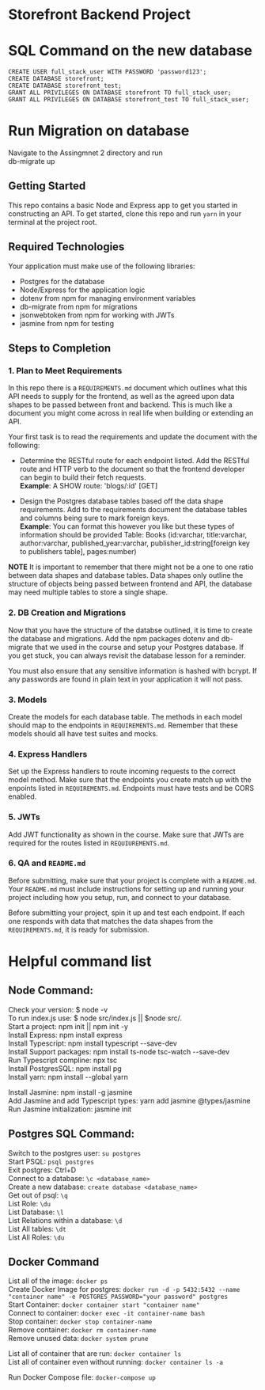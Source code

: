# Storefront Backend Project


# SQL Command on the new database
`CREATE USER full_stack_user WITH PASSWORD 'password123';`  <br/>
`CREATE DATABASE storefront;`  <br/>
`CREATE DATABASE storefront_test;`  <br/>
`GRANT ALL PRIVILEGES ON DATABASE storefront TO full_stack_user;`  <br/>
`GRANT ALL PRIVILEGES ON DATABASE storefront_test TO full_stack_user;`  <br/>

# Run Migration on database
Navigate to the Assingmnet 2 directory and run  <br/>
db-migrate up
## Getting Started

This repo contains a basic Node and Express app to get you started in constructing an API. To get started, clone this repo and run `yarn` in your terminal at the project root.

## Required Technologies
Your application must make use of the following libraries:
- Postgres for the database
- Node/Express for the application logic
- dotenv from npm for managing environment variables
- db-migrate from npm for migrations
- jsonwebtoken from npm for working with JWTs
- jasmine from npm for testing

## Steps to Completion

### 1. Plan to Meet Requirements

In this repo there is a `REQUIREMENTS.md` document which outlines what this API needs to supply for the frontend, as well as the agreed upon data shapes to be passed between front and backend. This is much like a document you might come across in real life when building or extending an API. 

Your first task is to read the requirements and update the document with the following:
- Determine the RESTful route for each endpoint listed. Add the RESTful route and HTTP verb to the document so that the frontend developer can begin to build their fetch requests.    
**Example**: A SHOW route: 'blogs/:id' [GET] 

- Design the Postgres database tables based off the data shape requirements. Add to the requirements document the database tables and columns being sure to mark foreign keys.   
**Example**: You can format this however you like but these types of information should be provided
Table: Books (id:varchar, title:varchar, author:varchar, published_year:varchar, publisher_id:string[foreign key to publishers table], pages:number)

**NOTE** It is important to remember that there might not be a one to one ratio between data shapes and database tables. Data shapes only outline the structure of objects being passed between frontend and API, the database may need multiple tables to store a single shape. 

### 2.  DB Creation and Migrations

Now that you have the structure of the databse outlined, it is time to create the database and migrations. Add the npm packages dotenv and db-migrate that we used in the course and setup your Postgres database. If you get stuck, you can always revisit the database lesson for a reminder. 

You must also ensure that any sensitive information is hashed with bcrypt. If any passwords are found in plain text in your application it will not pass.

### 3. Models

Create the models for each database table. The methods in each model should map to the endpoints in `REQUIREMENTS.md`. Remember that these models should all have test suites and mocks.

### 4. Express Handlers

Set up the Express handlers to route incoming requests to the correct model method. Make sure that the endpoints you create match up with the enpoints listed in `REQUIREMENTS.md`. Endpoints must have tests and be CORS enabled. 

### 5. JWTs

Add JWT functionality as shown in the course. Make sure that JWTs are required for the routes listed in `REQUIUREMENTS.md`.

### 6. QA and `README.md`

Before submitting, make sure that your project is complete with a `README.md`. Your `README.md` must include instructions for setting up and running your project including how you setup, run, and connect to your database. 

Before submitting your project, spin it up and test each endpoint. If each one responds with data that matches the data shapes from the `REQUIREMENTS.md`, it is ready for submission.

# Helpful command list
## Node Command:
Check your version: $ node -v  <br/>
To run index.js use: $ node src/index.js   ||  $node src/.  <br/>
Start a project: npm init  || npm init -y  <br/>
Install Express: npm install express  <br/>
Install Typescript: npm install typescript --save-dev  <br/>
Install Support packages: npm install ts-node tsc-watch --save-dev  <br/>
Run Typescript compline: npx tsc  <br/>
Install PostgresSQL: npm install pg  <br/>
Install yarn: npm install --global yarn  <br/>

Install Jasmine: npm install -g  jasmine  <br/>
Add Jasmine and add Typescript types: yarn add jasmine @types/jasmine  <br/>
Run Jasmine initialization: jasmine init  <br/>

## Postgres SQL Command:
Switch to the postgres user: `su postgres`  <br/>
Start PSQL: `psql postgres`  <br/>
Exit postgres: Ctrl+D  <br/>
Connect to a database: `\c <database_name>`  <br/>
Create a new database: `create database <database_name>`  <br/>
Get out of psql: `\q`  <br/>
List Role: `\du` <br/>
List Database: `\l`  <br/>
List Relations within a database: `\d`  <br/>
List All tables: `\dt`  <br/>
List All Roles: `\du`  <br/>

## Docker Command
List all of the image: `docker ps`  <br/>
Create Docker Image for postgres: `docker run -d -p 5432:5432 --name "container name" -e POSTGRES_PASSWORD="your password" postgres`  <br/>
Start Container: `docker container start "container name"`  <br/>
Connect to container: `docker exec -it container-name bash`  <br/>
Stop container: `docker stop container-name`  <br/>
Remove container: `docker rm container-name`  <br/>
Remove unused data: `docker system prune`  <br/>

List all of container that are run: `docker container ls`  <br/>
List all of container even without running: `docker container ls -a`  <br/>

Run Docker Compose file: `docker-compose up`  <br/>